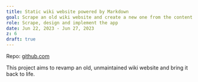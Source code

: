 ```yaml
---
title: Static wiki website powered by Markdown
goal: Scrape an old wiki website and create a new one from the content
role: Scrape, design and implement the app
date: Jun 22, 2023 - Jun 27, 2023
z: 6
draft: true
---
```


Repo: [github.com](https://github.com/hearts-of-iron-2/wiki)

This project aims to revamp an old, unmaintained wiki website and bring it back to life.

